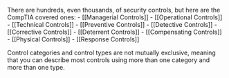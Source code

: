 There are hundreds, even thousands, of security controls, but here are the CompTIA covered ones:
	- [[Managerial Controls]]
	- [[Operational Controls]]
	- [[Technical Controls]]
	- [[Preventive Controls]]
	- [[Detective Controls]]
	- [[Corrective Controls]]
	- [[Deterrent Controls]]
	- [[Compensating Controls]]
	- [[Physical Controls]]
	- [[Response Controls]]

Control categories and control types are not mutually exclusive, meaning that you can describe most controls using more than one category and more than one type.